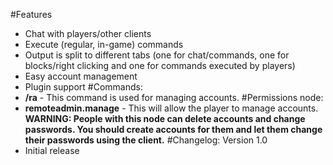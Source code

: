 #Features
-   Chat with players/other clients
-   Execute (regular, in-game) commands
-   Output is split to different tabs (one for chat/commands, one for blocks/right clicking and one for commands executed by players)
-   Easy account management
-   Plugin support
#Commands:
-   __/ra__ -  This command is used for managing accounts.
#Permissions node:
-   __remoteadmin.manage__   - This will allow the player to manage accounts. __WARNING: People with this node can delete accounts and change passwords. You should create accounts for them and let them change their passwords using the client.__
#Changelog:
Version 1.0
-   Initial release